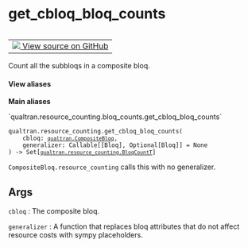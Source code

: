 # get_cbloq_bloq_counts


<table class="tfo-notebook-buttons tfo-api nocontent" align="left">
<td>
  <a target="_blank" href="https://github.com/quantumlib/cirq-qubitization/blob/main/qualtran/resource_counting/bloq_counts.py#L56-L80">
    <img src="https://www.tensorflow.org/images/GitHub-Mark-32px.png" />
    View source on GitHub
  </a>
</td>
</table>



Count all the subbloqs in a composite bloq.


<section class="expandable">
  <h4 class="showalways">View aliases</h4>
  <p>
<b>Main aliases</b>
<p>`qualtran.resource_counting.bloq_counts.get_cbloq_bloq_counts`</p>
</p>
</section>

<pre class="devsite-click-to-copy prettyprint lang-py tfo-signature-link">
<code>qualtran.resource_counting.get_cbloq_bloq_counts(
    cbloq: <a href="../../qualtran/CompositeBloq.html"><code>qualtran.CompositeBloq</code></a>,
    generalizer: Callable[[Bloq], Optional[Bloq]] = None
) -> Set[<a href="../../qualtran/resource_counting/BloqCountT.html"><code>qualtran.resource_counting.BloqCountT</code></a>]
</code></pre>



<!-- Placeholder for "Used in" -->

`CompositeBloq.resource_counting` calls this with no generalizer.

<h2 class="add-link">Args</h2>

`cbloq`<a id="cbloq"></a>
: The composite bloq.

`generalizer`<a id="generalizer"></a>
: A function that replaces bloq attributes that do not affect resource costs
  with sympy placeholders.



